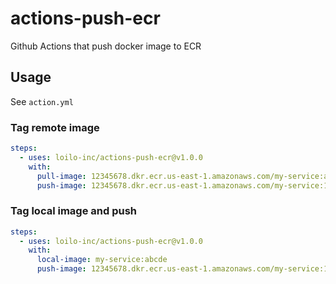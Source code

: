 # actions-push-ecr

Github Actions that push docker image to ECR

## Usage

See `action.yml`

### Tag remote image  
```yml
steps:
  - uses: loilo-inc/actions-push-ecr@v1.0.0
    with:
      pull-image: 12345678.dkr.ecr.us-east-1.amazonaws.com/my-service:abcdef
      push-image: 12345678.dkr.ecr.us-east-1.amazonaws.com/my-service:1.0.0                        
```

### Tag local image and push
```yml
steps:
  - uses: loilo-inc/actions-push-ecr@v1.0.0
    with:     
      local-image: my-service:abcde
      push-image: 12345678.dkr.ecr.us-east-1.amazonaws.com/my-service:1.0.0  
```
